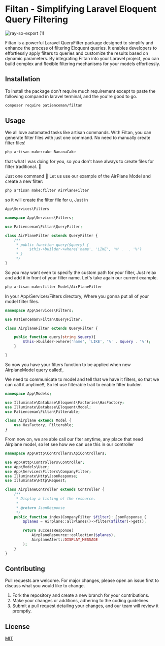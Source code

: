 # Filtan - Simplifying Laravel Eloquent Query Filtering

![ray-so-export (1)](https://github.com/manirabona-programer/Filtan/assets/55847682/7ef50c39-8f5a-4760-9d3c-6a2bad63c69c)

Filtan is a powerful Laravel QueryFilter package designed to simplify and enhance the process of filtering Eloquent queries. It enables developers to effortlessly apply filters to queries and customize the results based on dynamic parameters. By integrating Filtan into your Laravel project, you can build complex and flexible filtering mechanisms for your models effortlessly.

## Installation

To install the package don't require much requirement except to paste the following compand in laravel terminal,  and the you're good to go.

```bash
composer require patienceman/filtan
```

## Usage

We all love automated tasks like artisan commands. 
With Filtan, you can generate filter files with just one command. 
No need to manually create filter files!

```bash
php artisan make:cake BananaCake 
```

that what I was doing for you, so you don't have always to create files for filter traditional. :firecracker:

Just one command :tada:
Let us use our example of the AirPlane Model and create a new filter:

```bash
php artisan make:filter AirPlaneFilter
```

so it will create the filter file for u, Just in

```bash
App\Services\Filters 
```

```PHP
namespace App\Services\Filters;

use Patienceman\Filtan\QueryFilter;

class AirPlaneFilter extends QueryFilter {
    /**
     * public function query($query) {
     *     $this->builder->where('name', 'LIKE', '%' .  . '%')
     * }
     */
}
```

So you may want even to specify the custom path for your filter, Just relax and add it in front of your filter name.
Let's take again our current example.

```bash
php artisan make:filter Model/AirPlaneFilter
```

In your App/Services/Filters directory, Where you gonna put all of your model filter files.

```PHP
namespace App\Services\Filters;

use Patienceman\Filtan\QueryFilter;

class AirplaneFilter extends QueryFilter {

    public function query(string $query){
        $this->builder->where('name', 'LIKE', '%' . $query . '%');
    }

}
```

So now you have your filters function to be applied when new AirplaneModel query called!,

We need to communicate to model and tell that we have it filters, so that we can call it anytime!!,
So let use filterable trait to enable filter builder.

```PHP
namespace App\Models;

use Illuminate\Database\Eloquent\Factories\HasFactory;
use Illuminate\Database\Eloquent\Model;
use Patienceman\Filtan\Filterable;

class Airplane extends Model {
    use HasFactory, Filterable;
}
```

From now on, we are able call our fiter anytime, any place that need Airplane model, so let see how we can use this in our controller

```PHP
namespace App\Http\Controllers\ApiControllers;

use App\Http\Controllers\Controller;
use App\Models\User;
use App\Services\Filters\CompanyFilter;
use Illuminate\Http\JsonResponse;
use Illuminate\Http\Request;

class AirplaneController extends Controller {
    /**
     * Display a listing of the resource.
     *
     * @return JsonResponse
     */
    public function index(CompanyFilter $filter): JsonResponse {
        $planes = Airplane::allPlanes()->filter($filter)->get();

        return successResponse(
            AirplaneResource::collection($planes),
            AirplaneAlert::DISPLAY_MESSAGE
        );
    }
}
```

## Contributing

Pull requests are welcome. For major changes, please open an issue first to discuss what you would like to change.

1. Fork the repository and create a new branch for your contributions.
2. Make your changes or additions, adhering to the coding guidelines.
3. Submit a pull request detailing your changes, and our team will review it promptly.

## License

[MIT](https://choosealicense.com/licenses/mit/)
